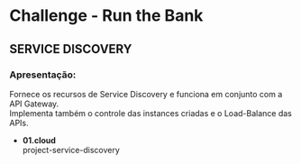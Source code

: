 # Challenge - Run the Bank

## SERVICE DISCOVERY

### Apresentação:
Fornece os recursos de Service Discovery e funciona em conjunto com a API Gateway.<br>
Implementa também o controle das instances criadas e o Load-Balance das APIs.

-  **01.cloud**<br>
   project-service-discovery<br>

